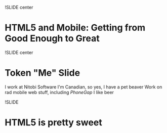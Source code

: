 !SLIDE center

# HTML5 and Mobile: Getting from Good Enough to Great

!SLIDE center

# Token "Me" Slide

I work at Nitobi Software
I'm Canadian, so yes, I have a pet beaver
Work on rad mobile web stuff, including _PhoneGap_
I like beer

!SLIDE

# HTML5 is pretty sweet


